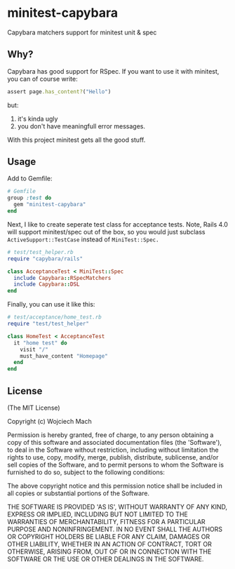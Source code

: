 # minitest-capybara

Capybara matchers support for minitest unit & spec

## Why?

Capybara has good support for RSpec. If you want to use it with minitest,
you can of course write:

```ruby
assert page.has_content?("Hello")
```

but:

1. it's kinda ugly
2. you don't have meaningfull error messages.

With this project minitest gets all the good stuff.

## Usage

Add to Gemfile:

```ruby
# Gemfile
group :test do
  gem "minitest-capybara"
end
```

Next, I like to create seperate test class for acceptance tests.
Note, Rails 4.0 will support minitest/spec out of the box, so you would just
subclass `ActiveSupport::TestCase` instead of `MiniTest::Spec.`

```ruby
# test/test_helper.rb
require "capybara/rails"

class AcceptanceTest < MiniTest::Spec
  include Capybara::RSpecMatchers
  include Capybara::DSL
end
```

Finally, you can use it like this:

```ruby
# test/acceptance/home_test.rb
require "test/test_helper"

class HomeTest < AcceptanceTest
  it "home test" do
    visit "/"
    must_have_content "Homepage"
  end
end
```

## License

(The MIT License)

Copyright (c) Wojciech Mach

Permission is hereby granted, free of charge, to any person obtaining
a copy of this software and associated documentation files (the
'Software'), to deal in the Software without restriction, including
without limitation the rights to use, copy, modify, merge, publish,
distribute, sublicense, and/or sell copies of the Software, and to
permit persons to whom the Software is furnished to do so, subject to
the following conditions:

The above copyright notice and this permission notice shall be
included in all copies or substantial portions of the Software.

THE SOFTWARE IS PROVIDED 'AS IS', WITHOUT WARRANTY OF ANY KIND,
EXPRESS OR IMPLIED, INCLUDING BUT NOT LIMITED TO THE WARRANTIES OF
MERCHANTABILITY, FITNESS FOR A PARTICULAR PURPOSE AND NONINFRINGEMENT.
IN NO EVENT SHALL THE AUTHORS OR COPYRIGHT HOLDERS BE LIABLE FOR ANY
CLAIM, DAMAGES OR OTHER LIABILITY, WHETHER IN AN ACTION OF CONTRACT,
TORT OR OTHERWISE, ARISING FROM, OUT OF OR IN CONNECTION WITH THE
SOFTWARE OR THE USE OR OTHER DEALINGS IN THE SOFTWARE.
